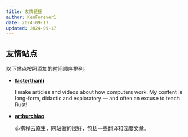 ```yaml
---
title: 友情链接
author: KenForever1
date: 2024-09-17
updated: 2024-09-17
---
```


## 友情站点

以下站点按照添加的时间顺序排列。

<div class="grid cards" markdown>

- __[fasterthanli](https://fasterthanli.me/)__

    I make articles and videos about how computers work. My content is long-form, didactic and exploratory — and often an excuse to teach Rust!

- __[arthurchiao](https://arthurchiao.art/index.html)__
	
	👍携程云原生，网站做的很好，包括一些翻译和深度文章。

</div>

<script src="https://giscus.app/client.js"
	data-repo="KenForever1/KenForever1.github.io"
	data-repo-id="R_kgDOGbt1Ww"
	data-category="Announcements"
	data-category-id="DIC_kwDOGbt1W84CahvG"
	data-mapping="pathname"
	data-strict="0"
	data-reactions-enabled="1"
	data-emit-metadata="0"
	data-input-position="bottom"
	data-theme="preferred_color_scheme"
	data-lang="zh-CN"
	crossorigin="anonymous"
	async>
</script>
